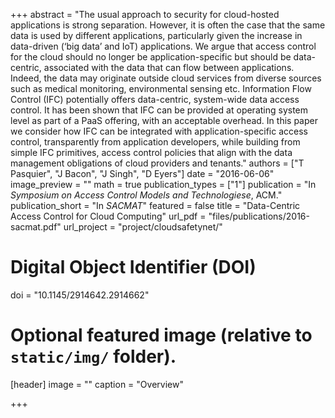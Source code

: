 +++
abstract = "The usual approach to security for cloud-hosted applications is strong separation. However, it is often the case that the same data is used by different applications, particularly given the increase in data-driven (‘big data’ and IoT) applications. We argue that access control for the cloud should no longer be application-specific but should be data-centric, associated with the data that can flow between applications. Indeed, the data may originate outside cloud services from diverse sources such as medical monitoring, environmental sensing etc. Information Flow Control (IFC) potentially offers data-centric, system-wide data access control. It has been shown that IFC can be provided at operating system level as part of a PaaS offering, with an acceptable overhead. In this paper we consider how IFC can be integrated with application-specific access control, transparently from application developers, while building from simple IFC primitives, access control policies that align with the data management obligations of cloud providers and tenants."
authors = ["T Pasquier", "J Bacon", "J Singh", "D Eyers"]
date = "2016-06-06"
image_preview = ""
math = true
publication_types = ["1"]
publication = "In *Symposium on Access Control Models and Technologiese*, ACM."
publication_short = "In *SACMAT*"
featured = false
title = "Data-Centric Access Control for Cloud Computing"
url_pdf = "files/publications/2016-sacmat.pdf"
url_project = "project/cloudsafetynet/"

# Digital Object Identifier (DOI)
doi = "10.1145/2914642.2914662"

# Optional featured image (relative to `static/img/` folder).
[header]
image = ""
caption = "Overview"

+++
